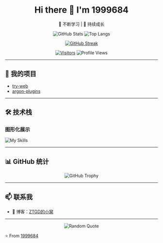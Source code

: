 <div align="center">
  <h1> Hi there 👋 I'm 1999684</h1>

  <p>🌱 不断学习 | 🚀 持续成长</p>

  ![GitHub Stats](https://github-readme-stats.vercel.app/api?username=1999684&show_icons=true&theme=radical&hide_border=true)
  ![Top Langs](https://github-readme-stats.vercel.app/api/top-langs/?username=1999684&layout=compact&theme=radical&hide_border=true)

  [![GitHub Streak](https://github-readme-streak-stats.herokuapp.com/?user=1999684&theme=radical&hide_border=true)](https://github.com/1999684)

  [![Visitors](https://visitor-badge.glitch.me/badge?page_id=1999684.1999684)](https://github.com/1999684)
  ![Profile Views](https://komarev.com/ghpvc/?username=1999684&color=blueviolet)
</div>

---

## 🚀 我的项目
 - [try-web](https://github.com/1999684/try-web)
 - [argon-plugins](https://github.com/1999684/argon-plugins)

---

## 🛠️ 技术栈

### 图形化展示
![My Skills](https://skillicons.dev/icons?i=java,cpp,html,css,git,github,idea,vscode,mysql,javascript)

---

## 📊 GitHub 统计

<div align="center">
  <img src="https://github-profile-trophy.vercel.app/?username=1999684&theme=radical&no-frame=true&row=1&&margin-w=20&no-bg=true" alt="GitHub Trophy" />
</div>

---

## 📫 联系我

- 🔗 博客：[ZTGD的小窝](https://ztgdblog.icu/)

---

<div align="center">
  <img src="https://quotes-github-readme.vercel.app/api?type=horizontal&theme=radical" alt="Random Quote" />
</div>

⭐️ From [1999684](https://github.com/1999684)
